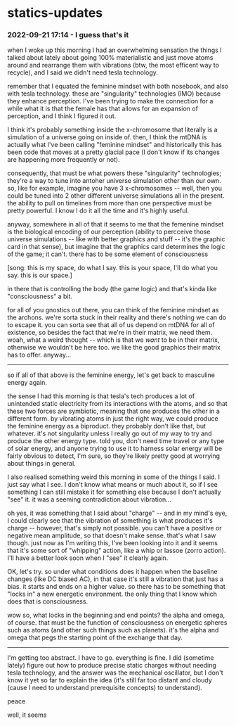 # statics-updates

### 2022-09-21 17:14 - I guess that's it

when I woke up this morning I had an overwhelming sensation the things I talked about lately about going 100% materialistic and just move atoms around and rearrange them with vibrations (btw, the most efficent way to recycle), and I said we didn't need tesla technology.

remember that I equated the feminine mindset with both nosebook, and also with tesla technology. these are "singularity" technologies (IMO) because they enhance perception. I've been trying to make the connection for a while what it is that the female has that allows for an expansion of perception, and I think I figured it out.

I think it's probably something inside the x-chromosome that literally is a simulation of a universe going on inside of. then, I think the mtDNA is actually what I've been calling "feminine mindset" and historically this has been code that moves at a pretty glacial pace (I don't know if its changes are happening more frequently or not).

consequently, that must be what powers these "singularity" technologies; they're a way to tune into antoher universe simulation other than our own. so, like for example, imagine you have 3 x-chromosomes -- well, then you could be tuned into 2 other different universe simulations all in the present. the ability to pull on timelines from more than one perspective must be pretty powerful. I know I do it all the time and it's highly useful.

anyway, somewhere in all of that it seems to me that the femenine mindset is the biological encoding of our perception (ability to percceive those universe simulations -- like with better graphics and stuff -- it's the graphic card in that sense), but imagine that the graphics card determines the logic of the game; it can't. there has to be some element of consciousness

[song: this is my space, do what I say. this is your space, I'll do what you say. this is our space.]

in there that is controlling the body (the game logic) and that's kinda like "consciousness" a bit.

for all of you gnostics out there, you can think of the feminine mindset as the archons. we're sorta stuck in their reality and there's nothing we can do to escape it. you can sorta see that all of us depend on mtDNA for all of existence, so besides the fact that we're in their matrix, we need them. woah, what a weird thought -- which is that we *want* to be in their matrix, otherwise we wouldn't be here too. we like the good graphics their matrix has to offer. anyway...

---

so if all of that above is the feminine energy, let's get back to masculine energy again.

the sense I had this morning is that tesla's tech produces a lot of unintended static electricity from its interactions with the atoms, and so that these two forces are symbiotic, meaning that one produces the other in a different form. by vibrating atoms in just the right way, we could produce the feminine energy as a biproduct. they probably don't like that, but whatever. it's not singularity unless I really go out of my way to try and produce the other energy type. told you, don't need time travel or any type of solar energy, and anyone trying to use it to harness solar energy will be fairly obvious to detect, I'm sure, so they're likely pretty good at worrying about things in general.

I also realised something weird this morning in some of the things I said. I just say what I see. I don't know what means or much about it, so if I see something I can still mistake it for something else because I don't actually "see" it. it was a seeming contradiction about vibration...

oh yes, it was something that I said about "charge" -- and in my mind's eye, I could clearly see that the vibration of something is what produces it's charge -- however, that's simply not possible. you can't have a positive or negative mean amplitude, so that doesn't make sense. that's what I saw though. just now as I'm writing this, I've been looking into it and it seems that it's some sort of "whipping" action, like a whip or lassoe (zorro action). I'll have a better look soon when I "see" it clearly again.

OK, let's try. so under what conditions does it happen when the baseline changes (like DC biased AC), in that case it's still a vibration that just has a bias. it starts and ends on a higher value. so there has to be something that "locks in" a new energetic environment. the only thing that I know which does that is consciousness.

wow so, what locks in the beginning and end points? the alpha and omega, of course. that must be the function of consciousness on energetic spheres such as atoms (and other such things such as planets). it's the alpha and omega that pegs the starting point of the exchange that day.

---

I'm getting too abstract. I have to go. everything is fine. I did (sometime lately) figure out how to produce precise static charges without needing tesla technology, and the answer was the mechanical oscillator, but I don't know it yet so far to explain the idea (it's still far too distant and cloudy (cause I need to understand prerequisite concepts) to understand).

peace



well, it seems
